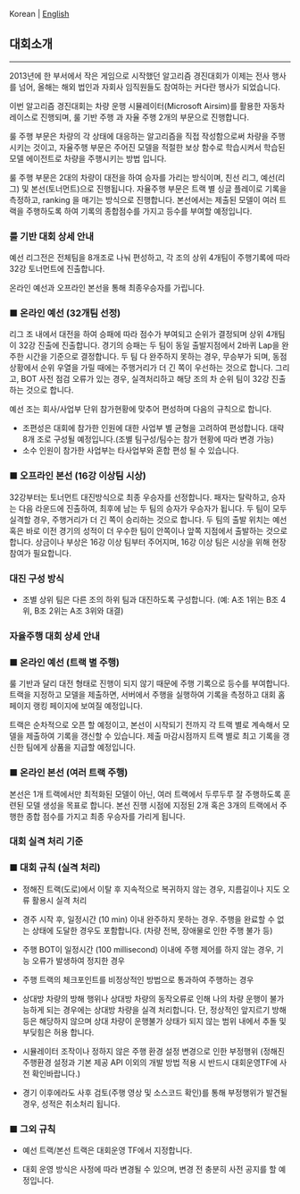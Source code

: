 Korean | [English](./README_Eng.md)

## 대회소개 
------------------------
2013년에 한 부서에서 작은 게임으로 시작했던 알고리즘 경진대회가 이제는 전사 행사를 넘어, 올해는 해외 법인과 자회사 임직원들도 참여하는 커다란 행사가 되었습니다.

이번 알고리즘 경진대회는 차량 운행 시뮬레이터(Microsoft Airsim)를 활용한 자동차 레이스로 진행되며, 룰 기반 주행 과 자율 주행 2개의 부문으로 진행합니다.

룰 주행 부문은 차량의 각 상태에 대응하는 알고리즘을 직접 작성함으로써 차량을 주행시키는 것이고, 자율주행 부문은 주어진 모델을 적절한 보상 함수로 학습시켜서 학습된 모델 에이전트로 차량을 주행시키는 방법 입니다.

룰 주행 부문은 2대의 차량이 대전을 하여 승자를 가리는 방식이며, 친선 리그, 예선(리그) 및 본선(토너먼트)으로 진행됩니다. 자율주행 부문은 트랙 별 싱글 플레이로 기록을 측정하고, ranking 을 매기는 방식으로 진행합니다. 본선에서는 제출된 모델이 여러 트랙을 주행하도록 하여 기록의 종합점수를 가지고 등수를 부여할 예정입니다.



### 룰 기반 대회 상세 안내



예선 리그전은 전체팀을 8개조로 나눠 편성하고, 각 조의 상위 4개팀이 주행기록에 따라 32강 토너먼트에 진출합니다.

온라인 예선과 오프라인 본선을 통해 최종우승자를 가립니다.



### ■ 온라인 예선 (32개팀 선정)

리그 조 내에서 대전을 하여 승패에 따라 점수가 부여되고 순위가 결정되며 상위 4개팀이 32강 진출에 진출합니다. 경기의 승패는 두 팀이 동일 출발지점에서 2바퀴 Lap을 완주한 시간을 기준으로 결정합니다. 두 팀 다 완주하지 못하는 경우, 무승부가 되며, 동점 상황에서 순위 우열을 가릴 때에는 주행거리가 더 긴 쪽이 우선하는 것으로 합니다. 그리고, BOT 사전 점검 오류가 있는 경우, 실격처리하고 해당 조의 차 순위 팀이 32강 진출하는 것으로 합니다.

예선 조는 회사/사업부 단위 참가현황에 맞추어 편성하며 다음의 규칙으로 합니다.

- 조편성은 대회에 참가한 인원에 대한 사업부 별 균형을 고려하여 편성합니다. 대략 8개 조로 구성될 예정입니다.(조별 팀구성/팀수는 참가 현황에 따라 변경 가능)
- 소수 인원이 참가한 사업부는 타사업부와 혼합 편성 될 수 있습니다.


### ■ 오프라인 본선 (16강 이상팀 시상)

32강부터는 토너먼트 대진방식으로 최종 우승자를 선정합니다. 패자는 탈락하고, 승자는 다음 라운드에 진출하여, 최후에 남는 두 팀의 승자가 우승자가 됩니다. 두 팀이 모두 실격할 경우, 주행거리가 더 긴 쪽이 승리하는 것으로 합니다. 두 팀의 출발 위치는 예선 혹은 바로 이전 경기의 성적이 더 우수한 팀이 안쪽이나 앞쪽 지점에서 출발하는 것으로 합니다. 상금이나 부상은 16강 이상 팀부터 주어지며, 16강 이상 팀은 시상을 위해 현장참여가 필요합니다.

### 대진 구성 방식

- 조별 상위 팀은 다른 조의 하위 팀과 대진하도록 구성합니다. (예: A조 1위는 B조 4위, B조 2위는 A조 3위와 대결)





### 자율주행 대회 상세 안내



### ■ 온라인 예선 (트랙 별 주행)

룰 기반과 달리 대전 형태로 진행이 되지 않기 때문에 주행 기록으로 등수를 부여합니다. 트랙을 지정하고 모델을 제출하면, 서버에서 주행을 실행하여 기록을 측정하고 대회 홈페이지 랭킹 페이지에 보여질 예정입니다.

트랙은 순차적으로 오픈 할 예정이고, 본선이 시작되기 전까지 각 트랙 별로 계속해서 모델을 제출하여 기록을 갱신할 수 있습니다. 제출 마감시점까지 트랙 별로 최고 기록을 갱신한 팀에게 상품을 지급할 예정입니다.



### ■ 온라인 본선 (여러 트랙 주행)

본선은 1개 트랙에서만 최적화된 모델이 아닌, 여러 트랙에서 두루두루 잘 주행하도록 훈련된 모델 생성을 목표로 합니다. 본선 진행 시점에 지정된 2개 혹은 3개의 트랙에서 주행한 종합 점수를 가지고 최종 우승자를 가리게 됩니다.



### 대회 실격 처리 기준



### ■ 대회 규칙 (실격 처리)

- 정해진 트랙(도로)에서 이탈 후 지속적으로 복귀하지 않는 경우, 지름길이나 지도 오류 활용시 실격 처리

- 경주 시작 후, 일정시간 (10 min) 이내 완주하지 못하는 경우. 주행을 완료할 수 없는 상태에 도달한 경우도 포함합니다. (차량 전복, 장애물로 인한 주행 불가 등)

- 주행 BOT이 일정시간 (100 millisecond) 이내에 주행 제어를 하지 않는 경우, 기능 오류가 발생하여 정지한 경우

- 주행 트랙의 체크포인트를 비정상적인 방법으로 통과하여 주행하는 경우

- 상대방 차량의 방해 행위나 상대방 차량의 동작오류로 인해 나의 차량 운행이 불가능하게 되는 경우에는 상대방 차량을 실격 처리합니다. 단, 정상적인 앞지르기 방해 등은 해당하지 않으며 상대 차량이 운행불가 상태가 되지 않는 범위 내에서 추돌 및 부딪힘은 허용 합니다.

- 시뮬레이터 조작이나 정하지 않은 주행 환경 설정 변경으로 인한 부정행위 (정해진 주행환경 설정과 기본 제공 API 이외의 개발 방법 적용 시 반드시 대회운영TF에 사전 확인바랍니다.)

- 경기 이후에라도 사후 검토(주행 영상 및 소스코드 확인)를 통해 부정행위가 발견될 경우, 성적은 취소처리 됩니다.



### ■ 그외 규칙

- 예선 트랙/본선 트랙은 대회운영 TF에서 지정합니다.

- 대회 운영 방식은 사정에 따라 변경될 수 있으며, 변경 전 충분히 사전 공지를 할 예정입니다.

<br><br>
